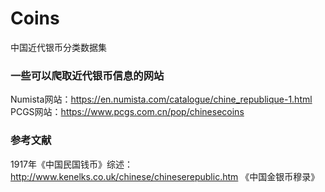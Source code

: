 # Coins
中国近代银币分类数据集
### 一些可以爬取近代银币信息的网站
Numista网站：https://en.numista.com/catalogue/chine_republique-1.html
PCGS网站：https://www.pcgs.com.cn/pop/chinesecoins
### 参考文献
1917年《中国民国钱币》综述：http://www.kenelks.co.uk/chinese/chineserepublic.htm
《中国金银币穆录》
